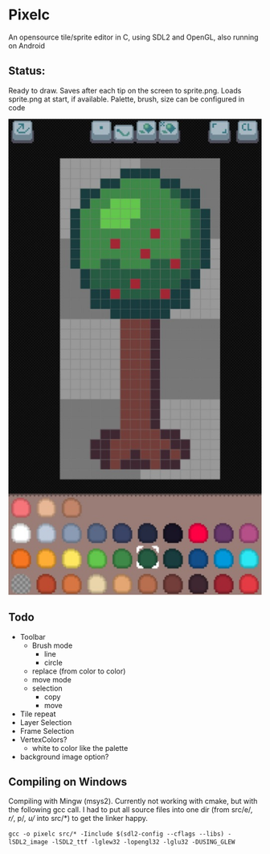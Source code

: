 # Pixelc
An opensource tile/sprite editor in C, using SDL2 and OpenGL, also running on Android

## Status:
Ready to draw.
Saves after each tip on the screen to sprite.png.
Loads sprite.png at start, if available.
Palette, brush, size can be configured in code

![example_image](example.jpg)

## Todo
- Toolbar
  - Brush mode
    - line
    - circle
  - replace (from color to color)
  - move mode
  - selection
    - copy
    - move
- Tile repeat
- Layer Selection
- Frame Selection
- VertexColors?
  - white to color like the palette
- background image option?


## Compiling on Windows
Compiling with Mingw (msys2).
Currently not working with cmake, but with the following gcc call.
I had to put all source files into one dir (from src/e/*, r/*, p/*, u/* into src/*) to get the linker happy.
```
gcc -o pixelc src/* -Iinclude $(sdl2-config --cflags --libs) -lSDL2_image -lSDL2_ttf -lglew32 -lopengl32 -lglu32 -DUSING_GLEW
```
